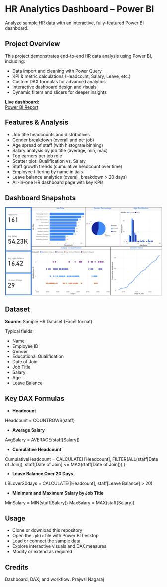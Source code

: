 # HR Analytics Dashboard – Power BI

Analyze sample HR data with an interactive, fully-featured Power BI dashboard.

## Project Overview

This project demonstrates end-to-end HR data analysis using Power BI, including:
- Data import and cleaning with Power Query
- KPI & metric calculations (Headcount, Salary, Leave, etc.)
- Custom DAX formulas for advanced analytics
- Interactive dashboard design and visuals
- Dynamic filters and slicers for deeper insights

**Live dashboard:**  
[Power BI Report](https://app.powerbi.com/groups/me/reports/8adf30c0-3ac3-4c17-9636-afe8d79ea4c6/d37e63d35ecfaf31fcc6?experience=power-bi)

## Features & Analysis

- Job title headcounts and distributions
- Gender breakdown (overall and per job)
- Age spread of staff (with histogram binning)
- Salary analysis by job title (average, min, max)
- Top earners per job role
- Scatter plot: Qualification vs. Salary
- Staff growth trends (cumulative headcount over time)
- Employee filtering by name initials
- Leave balance analytics (overall, breakdown > 20 days)
- All-in-one HR dashboard page with key KPIs

## Dashboard Snapshots

![HR Dashboard Screenshot](dashboard.png)

## Dataset

**Source:** Sample HR Dataset (Excel format)

Typical fields:
- Name
- Employee ID
- Gender
- Educational Qualification
- Date of Join
- Job Title
- Salary
- Age
- Leave Balance

## Key DAX Formulas

- **Headcount**
  
Headcount = COUNTROWS(staff)

- **Average Salary**
  
AvgSalary = AVERAGE(staff[Salary])

- **Cumulative Headcount**
  
CumulativeHeadcount = CALCULATE(
[Headcount],
FILTER(ALL(staff[Date of Join]), staff[Date of Join] <= MAX(staff[Date of Join]))
)

- **Leave Balance Over 20 Days**
  
LBLover20days = CALCULATE([Headcount], staff[Leave Balance] > 20)

- **Minimum and Maximum Salary by Job Title**
  
MinSalary = MIN(staff[Salary])
MaxSalary = MAX(staff[Salary])

## Usage

- Clone or download this repository
- Open the `.pbix` file with Power BI Desktop
- Load or connect the sample data
- Explore interactive visuals and DAX measures
- Modify or extend as required

## Credits

Dashboard, DAX, and workflow: Prajwal Nagaraj

